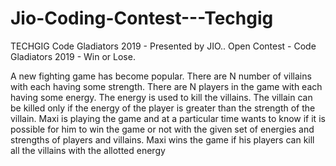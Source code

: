 # Jio-Coding-Contest---Techgig
TECHGIG Code Gladiators 2019 - Presented by JIO..
Open Contest - Code Gladiators 2019 - Win or Lose.


A new fighting game has become popular. There are N number of villains with each having some strength. There are N players in the game with each having some energy. The energy is used to kill the villains. The villain can be killed only if the energy of the player is greater than the strength of the villain. 
Maxi is playing the game and at a particular time wants to know if it is possible for him to win the game or not with the given set of energies and strengths of players and villains. Maxi wins the game if his players can kill all the villains with the allotted energy
